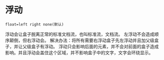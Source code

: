 # 浮动
`float=left right none(默认)`

浮动会让盒子脱离正常的标准文档流，也叫标准流，文档流。
左浮动不会造成顺序颠倒，但右浮动会。
	解决办法：将所有需要右浮动盒子先左浮动并且加父级盒子，并让父级盒子有浮动。
浮动只会影响后面的元素，并不会对前面的盒子造成影响。并且浮动会盖住这个区域，并不影响盒子中的文字，文字会环绕显示。